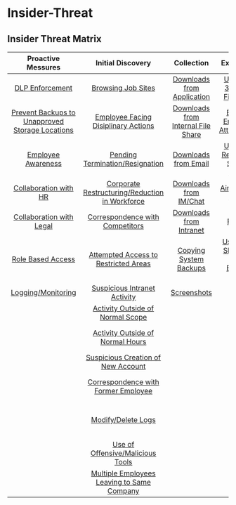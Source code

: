 # Insider-Threat

## **Insider Threat Matrix**


| **Proactive Messures** | **Initial Discovery** | **Collection** | **Exfiltration** | **Business Impact**|
| :---: | :---: | :---: | :---: | :---: |
| [DLP Enforcement](https://github.com/Insider-Threat/Insider-Threat/blob/master/TTPs/IT1000-DLP%20Enforcement.md) | [Browsing Job Sites](https://github.com/Insider-Threat/Insider-Threat/blob/master/TTPs/IT1005-Browsing%20Job%20Sites.md) | [Downloads from Application](https://github.com/Insider-Threat/Insider-Threat/blob/master/TTPs/IT1018-Downloads%20from%20Application.md) |  [Upload to 3rd Party File Share](https://github.com/Insider-Threat/Insider-Threat/blob/master/TTPs/IT1024-Upload%20to%203rd%20Party%20File%20Share.md) | [Bulk Delete Files](https://github.com/Insider-Threat/Insider-Threat/blob/master/TTPs/IT1029-Bulk%20Delete%20Files.md) |
| [Prevent Backups to Unapproved Storage Locations](https://github.com/Insider-Threat/Insider-Threat/blob/master/TTPs/IT1001-Unapproved%20Storage%20Locations.md)  | [Employee Facing Disiplinary Actions](https://github.com/Insider-Threat/Insider-Threat/blob/master/TTPs/IT1006-Employee%20Facing%20Disiplinary%20Actions.md) | [Downloads from Internal File Share](https://github.com/Insider-Threat/Insider-Threat/blob/master/TTPs/IT1019-Downloads%20from%20Internal%20File%20Share.md) | [External Email with Attachments](https://github.com/Insider-Threat/Insider-Threat/blob/master/TTPs/IT1025-External%20Email%20with%20Attachments.md) | [Destruction of Physical Device](https://github.com/Insider-Threat/Insider-Threat/blob/master/TTPs/IT1030-Destruction%20of%20Physical%20Device.md) |
| [Employee Awareness](https://github.com/Insider-Threat/Insider-Threat/blob/master/TTPs/IT1002-Employee%20Awareness.md) | [Pending Termination/Resignation](https://github.com/Insider-Threat/Insider-Threat/blob/master/TTPs/IT1007-Pending%20Termination-Resignation.md) | [Downloads from Email](https://github.com/Insider-Threat/Insider-Threat/blob/master/TTPs/IT1020-Downloads%20from%20Email.md) | [Upload to Removable Storage Device](https://github.com/Insider-Threat/Insider-Threat/blob/master/TTPs/IT1026-Upload%20to%20Removable%20Storage%20Device.md) | [Changing Service Account Password](https://github.com/Insider-Threat/Insider-Threat/blob/master/TTPs/IT1031-Changing%20Service%20Account%20Password.md) |
| [Collaboration with HR](https://github.com/Insider-Threat/Insider-Threat/blob/master/TTPs/IT1003-Partnership%20with%20HR.md) | [Corporate Restructuring/Reduction in Workforce](https://github.com/Insider-Threat/Insider-Threat/blob/master/TTPs/IT1008-Corporate%20Restructuring-Reduction%20in%20Workforcemd.md) | [Downloads from IM/Chat](https://github.com/Insider-Threat/Insider-Threat/blob/master/TTPs/IT1021-Downloads%20from%20IM-Chat.md) | [AirDrop to a Device](https://github.com/Insider-Threat/Insider-Threat/blob/master/TTPs/IT1027-AirDrop%20to%20a%20Device.md) | [Malicious Changes to Application/System](https://github.com/Insider-Threat/Insider-Threat/blob/master/TTPs/IT1032-Malicious%20Changes%20to%20Application-System.md) |
| [Collaboration with Legal](https://github.com/Insider-Threat/Insider-Threat/blob/master/TTPs/IT1004-Collaboration%20with%20Legal.md) | [Correspondence with Competitors](https://github.com/Insider-Threat/Insider-Threat/blob/master/TTPs/IT1009-Correspondence%20with%20Competitors.md) | [Downloads from Intranet](https://github.com/Insider-Threat/Insider-Threat/blob/master/TTPs/IT1022-Downloads%20from%20Intranet.md) | [Printing](https://github.com/Insider-Threat/Insider-Threat/blob/master/TTPs/IT1028-Printing.md) | [Malicious Social Media Post](https://github.com/Insider-Threat/Insider-Threat/blob/master/TTPs/IT1033-Malicious%20Social%20Media%20Post.md) |
| [Role Based Access](https://github.com/Insider-Threat/Insider-Threat/blob/master/TTPs/IT1043-Role%20Based%20Access.md)  | [Attempted Access to Restricted Areas](https://github.com/Insider-Threat/Insider-Threat/blob/master/TTPs/IT1010-Attempted%20Access%20to%20Restricted%20Areas.md) | [Copying System Backups](https://github.com/Insider-Threat/Insider-Threat/blob/master/TTPs/IT1023-Copying%20System%20Backups.md) | [Use of File Share Site with External User](https://github.com/Insider-Threat/Insider-Threat/blob/master/TTPs/IT1040-Use%20of%20File%20Share%20Site%20with%20External%20User.md)   | [Misappropriations of Funds](https://github.com/Insider-Threat/Insider-Threat/blob/master/TTPs/IT1034-Misappropriations%20of%20Funds.md) |
| [Logging/Monitoring](https://github.com/Insider-Threat/Insider-Threat/blob/master/TTPs/IT1044-Logging-Monitoring.md)   | [Suspicious Intranet Activity](https://github.com/Insider-Threat/Insider-Threat/blob/master/TTPs/IT1011-Suspicious%20Intranet%20Activity.md) | [Screenshots](https://github.com/Insider-Threat/Insider-Threat/blob/master/TTPs/IT1041-Screenshots.md) |   | [Excessive Overtime](https://github.com/Insider-Threat/Insider-Threat/blob/master/TTPs/IT1035-Excessive%20Overtime.md) |
|   | [Activity Outside of Normal Scope](https://github.com/Insider-Threat/Insider-Threat/blob/master/TTPs/IT1012-Activity%20Outside%20of%20Normal%20Scope.md) |  |   | [Misappropriations of Assets](https://github.com/Insider-Threat/Insider-Threat/blob/master/TTPs/IT1036-Misappropriations%20of%20Assets.md) |
|   | [Activity Outside of Normal Hours](https://github.com/Insider-Threat/Insider-Threat/blob/master/TTPs/IT1013-Activity%20Outside%20of%20Normal%20Hours.md) |  |   | [Forwarding Internal Communications to 3rd Party](https://github.com/Insider-Threat/Insider-Threat/blob/master/TTPs/IT1037-Forwarding%20Internal%20Communications%20to%203rd%20Party.md) |
|   | [Suspicious Creation of New Account](https://github.com/Insider-Threat/Insider-Threat/blob/master/TTPs/IT1014-Suspicious%20Creatation%20of%20New%20Account.md) |  |   | [Insider Trading Violations](https://github.com/Insider-Threat/Insider-Threat/blob/master/TTPs/IT1038-Insider%20Trading%20Violations.md) |
|   | [Correspondence with Former Employee](https://github.com/Insider-Threat/Insider-Threat/blob/master/TTPs/IT1015-Correspondence%20with%20Former%20Employee.md) |  |   | [Use of Offensive/Malicious Tools](https://github.com/Insider-Threat/Insider-Threat/blob/master/TTPs/IT1017-Use%20of%20Offensive-Malicious%20Tools.md) |
|   | [Modify/Delete Logs](https://github.com/Insider-Threat/Insider-Threat/blob/master/TTPs/IT1016-Modify-Delete%20Logs.md) |  |   | [Exposure of Sensitive/Confidential Information in Public Repositories](https://github.com/Insider-Threat/Insider-Threat/blob/master/TTPs/IT1039-Exposure%20of%20Sensitive-Confidential%20Information%20in%20Public%20Repositories.md) |
|   | [Use of Offensive/Malicious Tools](https://github.com/Insider-Threat/Insider-Threat/blob/master/TTPs/IT1017-Use%20of%20Offensive-Malicious%20Tools.md) |  |   |   |
|   | [Multiple Employees Leaving to Same Company](https://github.com/Insider-Threat/Insider-Threat/blob/master/TTPs/IT1042-Multiple%20Employees%20Leaving%20to%20Same%20Company.md) |  |   |   |
